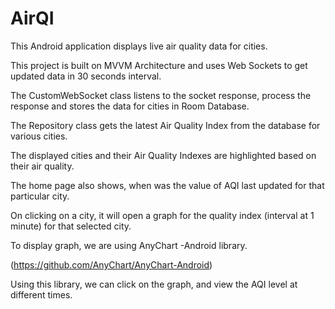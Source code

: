 # AirQI

This Android application displays live air quality data for cities.

 

This project is built on MVVM Architecture and uses Web Sockets to get updated data in 30 seconds interval.

The CustomWebSocket class listens to the socket response, process the response and stores the data for cities in Room Database.

The Repository class gets the latest Air Quality Index from the database for various cities.

The displayed cities and their Air Quality Indexes are highlighted based on their air quality. 

The home page also shows, when was the value of AQI last updated for that particular city.

 

On clicking on a city, it will open a graph for the quality index (interval at 1 minute) for that selected city. 

To display graph, we are using AnyChart -Android library. 

(https://github.com/AnyChart/AnyChart-Android)

Using this library, we can click on the graph, and view the AQI level at different times.
